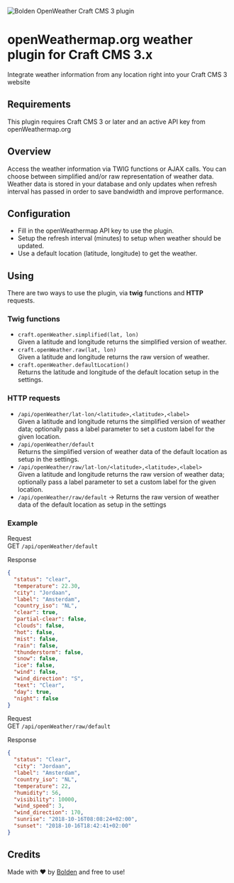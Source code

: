![Bolden OpenWeather Craft CMS 3 plugin](https://www.bolden.nl/uploads/Bolden-OpenWeather-Craft-CMS-3-plugin.jpg)

# openWeathermap.org weather plugin for Craft CMS 3.x

Integrate weather information from any location right into your Craft CMS 3 website

## Requirements

This plugin requires Craft CMS 3 or later and an active API key from openWeathermap.org

## Overview

Access the weather information via TWIG functions or AJAX calls.
You can choose between simplified and/or raw representation of weather data.
Weather data is stored in your database and only updates when refresh interval has passed in order to save bandwidth and improve performance.

## Configuration

* Fill in the openWeathermap API key to use the plugin.
* Setup the refresh interval (minutes) to setup when weather should be updated.
* Use a default location (latitude, longitude) to get the weather.

## Using

There are two ways to use the plugin, via __twig__ functions and __HTTP__ requests.  

### Twig functions  
* `craft.openWeather.simplified(lat, lon)`  
Given a latitude and longitude returns the simplified version of weather.
* `craft.openWeather.raw(lat, lon)`  
Given a latitude and longitude returns the raw version of weather.  
* `craft.openWeather.defaultLocation()`  
Returns the latitude and longitude of the default location setup in the settings.

### __HTTP__ requests  
* `/api/openWeather/lat-lon/<latitude>,<latitude>,<label>`  
Given a latitude and longitude returns the simplified version of weather data; optionally pass a label parameter to set a custom label for the given location.
* `/api/openWeather/default`  
Returns the simplified version of weather data of the default location as setup in the settings.  
* `/api/openWeather/raw/lat-lon/<latitude>,<latitude>,<label>`  
Given a latitude and longitude returns the raw version of weather data; optionally pass a label parameter to set a custom label for the given location.  
* `/api/openWeather/raw/default` -> Returns the raw version of weather data of the default location as setup in the settings

### Example

Request  
GET `/api/openWeather/default`  

Response
```json
{
  "status": "clear",
  "temperature": 22.30,
  "city": "Jordaan",
  "label": "Amsterdam",
  "country_iso": "NL",
  "clear": true,
  "partial-clear": false,
  "clouds": false,
  "hot": false,
  "mist": false,
  "rain": false,
  "thunderstorm": false,
  "snow": false,
  "ice": false,
  "wind": false,
  "wind_direction": "S",
  "text": "Clear",
  "day": true,
  "night": false
}
```

Request  
GET `/api/openWeather/raw/default`  

Response
```json
{
  "status": "Clear",
  "city": "Jordaan",
  "label": "Amsterdam",
  "country_iso": "NL",
  "temperature": 22,
  "humidity": 56,
  "visibility": 10000,
  "wind_speed": 3,
  "wind_direction": 170,
  "sunrise": "2018-10-16T08:08:24+02:00",
  "sunset": "2018-10-16T18:42:41+02:00"
}
```

## Credits

Made with ❤️ by [Bolden](https://www.bolden.nl) and free to use!

